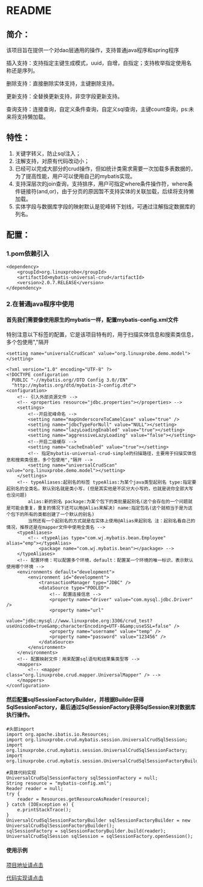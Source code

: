 # README

## 简介：

该项目旨在提供一个对dao层通用的操作，支持普通java程序和spring程序

插入支持：支持指定主键生成模式，uuid，自增，自指定；支持枚举指定使用名称还是序列。

删除支持：直接删除实体支持，主键删除支持。

更新支持：全替换更新支持，非空字段更新支持。

查询支持：连接查询，自定义条件查询，自定义sql查询，主键count查询，ps:未来将支持懒加载。

## 特性：

1. 关键字转义，防止sql注入；
2. 注解支持，对原有代码改动小；
3. 已经可以完成大部分的crud操作，但如统计类需求需要一次加载多表数据的，为了提高性能，用户可以使用自己的mybatis实现。
4. 支持深层次的join查询，支持排序，用户可指定where条件操作符，where条件链接符\(and,or\)，由于分页的原因暂不支持实体的关联加载，后续将支持懒加载。
5. 实体字段与数据库字段的映射默认是驼峰转下划线，可通过注解指定数据库的列名。

## 配置：

### 1.pom依赖引入

```text
<dependency>
    <groupId>org.linuxprobe</groupId>
    <artifactId>mybatis-universal-crud</artifactId>
    <version>2.0.7.RELEASE</version>
</dependency>
```

### 2.在普通java程序中使用

#### 首先我们需要像使用原生的mybatis一样，配置mybatis-config.xml文件

特别注意以下标签的配置，它是该项目特有的，用于扫描实体信息和搜索类信息，多个包使用","隔开

```text
<setting name="universalCrudScan" value="org.linuxprobe.demo.model"></setting>
```

```text
<?xml version="1.0" encoding="UTF-8" ?>
<!DOCTYPE configuration
  PUBLIC "-//mybatis.org//DTD Config 3.0//EN"
  "http://mybatis.org/dtd/mybatis-3-config.dtd">
<configuration>
	<!-- 引入外部资源文件 -->
	<!-- <properties resource="jdbc.properties"></properties> -->
	<settings>
		<!--开启驼峰命名 -->
		<setting name="mapUnderscoreToCamelCase" value="true" />
		<setting name="jdbcTypeForNull" value="NULL"></setting>
		<setting name="lazyLoadingEnabled" value="true"></setting>
		<setting name="aggressiveLazyLoading" value="false"></setting>
		<!--开启二级缓存 -->
		<setting name="cacheEnabled" value="true"></setting>
		<!-- 指定mybatis-universal-crud-simple的扫描路径，主要用于扫描实体信息和搜索类信息，多个包使用","隔开 -->
		<setting name="universalCrudScan" value="org.linuxprobe.demo.model"></setting>
	</settings>
	<!-- typeAliases:起别名的标签 typeAlias:为某个java类型起别名 type:指定要起别名的全类名，默认别名就是类小写，(但是其实他是不区分大小写的，也就是说你全部大写也没问题) 
		alias:新的别名 package:为某个包下的类批量起别名(这个会存在的一个问题就是可能会重复，重复的情况下还可以用@Alias来解决) name:指定包名(这个就相当于是为这个包下的所有的类都创建了一个默认的别名) 
		当然还有一个起别名的方式就是在实体上使用@Alias来起别名 注：起别名看自己的情况，推荐还是在mapper文件中使用全类名 -->
	<typeAliases>
		<!-- <typeAlias type="com.wj.mybatis.bean.Employee" alias="emp"></typeAlias> 
			<package name="com.wj.mybatis.bean"></package> -->
	</typeAliases>
	<!-- 配置环境：可以配置多个环境，default：配置某一个环境的唯一标识，表示默认使用哪个环境 -->
	<environments default="development">
		<environment id="development">
			<transactionManager type="JDBC" />
			<dataSource type="POOLED">
				<!-- 配置连接信息 -->
				<property name="driver" value="com.mysql.jdbc.Driver" />
				<property name="url"
					value="jdbc:mysql://www.linuxprobe.org:3306/crud_test?useUnicode=true&amp;characterEncoding=UTF-8&amp;useSSL=false" />
				<property name="username" value="temp" />
				<property name="password" value="123456" />
			</dataSource>
		</environment>
	</environments>
	<!-- 配置映射文件：用来配置sql语句和结果集类型等 -->
	<mappers>
		<!-- <mapper class="org.linuxprobe.crud.mapper.UniversalMapper" /> -->
	</mappers>
</configuration>
```

#### 然后配置sqlSessionFactoryBuilder，并根据Builder获得SqlSessionFactory，最后通过SqlSessionFactory获得SqlSession来对数据库执行操作。

```text
#头部import
import org.apache.ibatis.io.Resources;
import org.linuxprobe.crud.mybatis.session.UniversalCrudSqlSession;
import org.linuxprobe.crud.mybatis.session.UniversalCrudSqlSessionFactory;
import org.linuxprobe.crud.mybatis.session.UniversalCrudSqlSessionFactoryBuilder;

#具体代码实现
UniversalCrudSqlSessionFactory sqlSessionFactory = null;
String resource = "mybatis-config.xml";
Reader reader = null;
try {
    reader = Resources.getResourceAsReader(resource);
} catch (IOException e) {
    e.printStackTrace();
}
UniversalCrudSqlSessionFactoryBuilder sqlSessionFactoryBuilder = new UniversalCrudSqlSessionFactoryBuilder();
sqlSessionFactory = sqlSessionFactoryBuilder.build(reader);
UniversalCrudSqlSession sqlSession = sqlSessionFactory.openSession();
```

#### 使用示例

[项目地址请点击](https://github.com/linuxprobe-org/java-project-demo)

[代码实现请点击](https://github.com/linuxprobe-org/java-project-demo/blob/master/src/test/java/org/linuxprobe/demo/MybatisTest.java)


